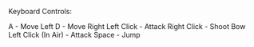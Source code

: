 Keyboard Controls:

A - Move Left
D - Move Right
Left Click - Attack
Right Click - Shoot Bow
Left Click (In Air) - Attack
Space - Jump
